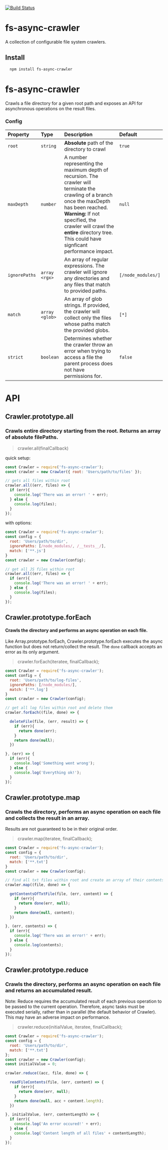 [![Build Status](https://travis-ci.org/ryanvazquez/fs-async-crawler.svg?branch=master)](https://travis-ci.org/ryanvazquez/fs-async-crawler)

# fs-async-crawler
A collection of configurable file system crawlers.

## **Install**
```sh
  npm install fs-async-crawler
```

# fs-async-crawler
  Crawls a file directory for a given root path and exposes an API for asynchronous operations on the result files.
  
  ### **Config**
  | Property | Type | Description | Default 
  | :------- | :--- | :---------- | :------ |
  | `root` | `string` | **Absolute** path of the directory to crawl | `true`|
  | `maxDepth` | `number` |  A number representing the maximum depth of recursion. The crawler will terminate the crawling of a branch once the maxDepth has been reached. **Warning:** If not specified, the crawler will crawl the **entire** directory tree. This could have signficant performance impact. | `null`
  | `ignorePaths`| `array <rgx>` | An array of regular expressions. The crawler will ignore any directories and any files that match to provided paths. | `[/node_modules/]`
  | `match` | `array <glob>` | An array of glob strings. If provided, the crawler will collect only the files whose paths match the provided globs. | `[*]` 
  | `strict` | `boolean` | Determines whether the crawler throw an error when trying to access a file the parent process does not have permissions for.  | `false` |

    
# **API**
## Crawler.prototype.all

### Crawls entire directory starting from the root. Returns an array of absolute filePaths.

> crawler.all(finalCallback)

quick setup: 
```js
const Crawler = require('fs-async-crawler');
const crawler = new Crawler({ root: 'Users/path/to/files' });

// gets all files within root
crawler.all((err, files) => {
  if (err){
    console.log('There was an error! ' + err);
  } else {
    console.log(files);
  }
});
```

with options:

```js
const Crawler = require('fs-async-crawler');
const config = {
  root: 'Users/path/to/dir',
  ignorePaths: [/node_modules/, /__tests__/],
  match: ['**.js']
}
const crawler = new Crawler(config);

// get all JS files within root
crawler.all((err, files) => {
  if (err){
    console.log('There was an error! ' + err);
  } else {
    console.log(files);
  }
});
```
       
## Crawler.prototype.forEach

#### Crawls the directory and performs an async operation on each file.

Like Array.prototype.forEach, Crawler.prototype.forEach executes the async function but does not return/collect the result. The `done` callback accepts an error as its only argument.

> crawler.forEach(iteratee, finalCallback);

```js
const Crawler = require('fs-async-crawler');
const config = {
  root: 'Users/path/to/log-files',
  ignorePaths: [/node_modules/],
  match: ['**.log']
}
const crawler = new Crawler(config);

// get all log files within root and delete them
crawler.forEach((file, done) => {

  deleteFile(file, (err, result) => {
    if (err){
      return done(err);
    }
    return done(null);
  })

}, (err) => {
  if (err){
    console.log('Something went wrong');
  } else {
    console.log('Everything ok!');
  }
});
```

## Crawler.prototype.map

### Crawls the directory, performs an async operation on each file and collects the result in an array. 

Results are not guaranteed to be in their original order.

> crawler.map(iteratee, finalCallback);

```js
const Crawler = require('fs-async-crawler');
const config = {
  root: 'Users/path/to/dir',
  match: ['**.txt']
}
const crawler = new Crawler(config);

// find all txt files within root and create an array of their contents
crawler.map((file, done) => {

  getContentsOfTxtFile(file, (err, content) => {
    if (err){
      return done(err, null);
    }
    return done(null, content);
  })

}, (err, contents) => {
  if (err){
    console.log('There was an error!' + err);
  } else {
    console.log(contents);
  }
});
```


## Crawler.prototype.reduce

### Crawls the directory, performs an async operation on each file and returns an accumulated result.

Note: Reduce requires the accumulated result of each previous operation to be passed to the current operation. Therefore, async tasks must be executed serially, rather than in parallel (the default behavior of Crawler). This may have an adverse impact on performance.

> crawler.reduce(initialValue, iteratee, finalCallback);


```js
const Crawler = require('fs-async-crawler');
const config = {
  root: 'Users/path/to/dir',
  match: ['**.txt']
};
const crawler = new Crawler(config);
const initialValue = 0;

crawler.reduce((acc, file, done) => {

  readFileContents(file, (err, content) => {
    if (err){
      return done(err, null);
    }
    return done(null, acc + content.length);
  })

}, initialValue, (err, contentLength) => {
  if (err){
    console.log('An error occured!' + err);
  } else {
    console.log('Content length of all files' + contentLength);
  }
});
```

